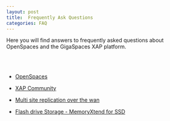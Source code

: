 ```yaml
---
layout: post
title:  Frequently Ask Questions
categories: FAQ
---
```


Here you will find answers to frequently asked questions about OpenSpaces and the GigaSpaces XAP platform.

<br>
<br>


- [OpenSpaces](./openspaces-faq.html)

- [XAP Community](./xap-community-faq.html)

- [Multi site replication over the wan](./multi-site-replication-over-the-wan-faq.html)

- [Flash drive Storage - MemoryXtend for SSD](./blobstore-cache-policy-faq.html)
